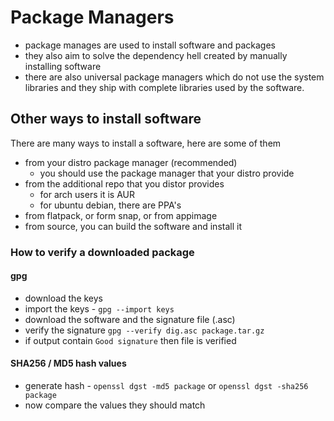 # Package Managers

- package manages are used to install software and packages
- they also aim to solve the dependency hell created by manually installing software
- there are also universal package managers which do not use the system libraries
  and they ship with complete libraries used by the software.

## Other ways to install software

There are many ways to install a software, here are some of them

- from your distro package manager (recommended)
    - you should use the package manager that your distro provide
- from the additional repo that you distor provides
    - for arch users it is AUR
    - for ubuntu debian, there are PPA's
- from flatpack, or form snap, or from appimage
- from source, you can build the software and install it

### How to verify a downloaded package

#### gpg

- download the keys
- import the keys - `gpg --import keys`
- download the software and the signature file (.asc)
- verify the signature `gpg --verify dig.asc package.tar.gz`
- if output contain `Good signature` then file is verified

#### SHA256 / MD5 hash values

- generate hash - `openssl dgst -md5 package` or `openssl dgst -sha256 package`
- now compare the values they should match
